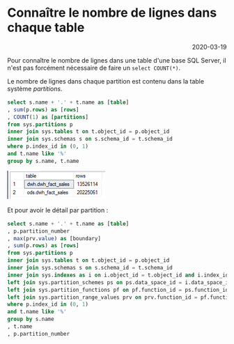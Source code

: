 # Connaître le nombre de lignes dans chaque table

<p style="text-align: right;">2020-03-19</p>

Pour connaître le nombre de lignes dans une table d'une base SQL Server, il n'est pas forcément nécessaire de faire un ```select COUNT(*)```. 

Le nombre de lignes dans chaque partition est contenu dans la table système _partitions_.

```sql
select s.name + '.' + t.name as [table]
, sum(p.rows) as [rows]
, COUNT(1) as [partitions]
from sys.partitions p
inner join sys.tables t on t.object_id = p.object_id
inner join sys.schemas s on s.schema_id = t.schema_id
where p.index_id in (0, 1)
and t.name like '%'
group by s.name, t.name
```

![image](/Images/comptage-lignes-sql.png)

Et pour avoir le détail par partition :

```sql
select s.name + '.' + t.name as [table]
, p.partition_number
, max(prv.value) as [boundary]
, sum(p.rows) as [rows]
from sys.partitions p
inner join sys.tables t on t.object_id = p.object_id
inner join sys.schemas s on s.schema_id = t.schema_id
inner join sys.indexes as i on i.object_id = t.object_id and i.index_id = p.index_id
left join sys.partition_schemes ps on ps.data_space_id = i.data_space_id
left join sys.partition_functions pf on pf.function_id = ps.function_id
left join sys.partition_range_values prv on prv.function_id = pf.function_id and prv.boundary_id = p.partition_number
where p.index_id in (0, 1)
and t.name like '%'
group by s.name
, t.name
, p.partition_number
```